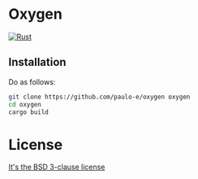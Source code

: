 # Oxygen

[![Rust](https://github.com/paulo-e/oxygen/actions/workflows/rust.yml/badge.svg)](https://github.com/paulo-e/oxygen/actions/workflows/rust.yml)

## Installation

Do as follows:

```sh
git clone https://github.com/paulo-e/oxygen oxygen
cd oxygen
cargo build
```

# License
[It's the BSD 3-clause license](https://github.com/paulo-e/oxygen/blob/master/LICENSE)
